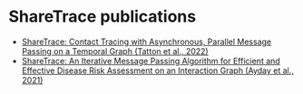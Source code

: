 # ShareTrace publications

- [ShareTrace: Contact Tracing with Asynchronous, Parallel Message Passing on a Temporal Graph (Tatton et al., 2022)](https://arxiv.org/abs/2203.12445)
- [ShareTrace: An Iterative Message Passing Algorithm for Efficient and Effective Disease Risk Assessment on an Interaction Graph (Ayday et al., 2021)](https://doi.org/10.1145/3459930.3469553)
